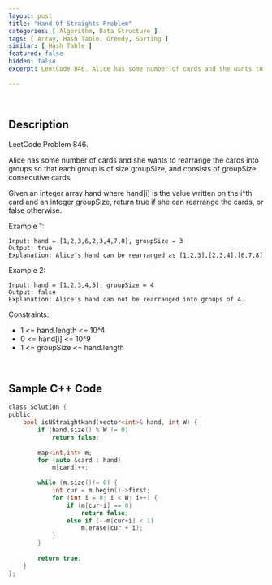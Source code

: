 ```yaml
---
layout: post
title: "Hand Of Straights Problem"
categories: [ Algorithm, Data Structure ]
tags: [ Array, Hash Table, Greedy, Sorting ]
similar: [ Hash Table ]
featured: false
hidden: false
excerpt: LeetCode 846. Alice has some number of cards and she wants to rearrange the cards into groups so that each group is of size groupSize, and consists of groupSize consecutive cards.

---
```


<br />

## Description

LeetCode Problem 846.

Alice has some number of cards and she wants to rearrange the cards into groups so that each group is of size groupSize, and consists of groupSize consecutive cards.

Given an integer array hand where hand[i] is the value written on the i^th card and an integer groupSize, return true if she can rearrange the cards, or false otherwise.

Example 1:
```
Input: hand = [1,2,3,6,2,3,4,7,8], groupSize = 3
Output: true
Explanation: Alice's hand can be rearranged as [1,2,3],[2,3,4],[6,7,8]
```

Example 2:
```
Input: hand = [1,2,3,4,5], groupSize = 4
Output: false
Explanation: Alice's hand can not be rearranged into groups of 4.
```

Constraints:
* 1 <= hand.length <= 10^4
* 0 <= hand[i] <= 10^9
* 1 <= groupSize <= hand.length

<br />

## Sample C++ Code


```c
class Solution {
public:
    bool isNStraightHand(vector<int>& hand, int W) {
        if (hand.size() % W != 0)
            return false;
        
        map<int,int> m;
        for (auto &card : hand)
            m[card]++;
        
        while (m.size()!= 0) {
            int cur = m.begin()->first;
            for (int i = 0; i < W; i++) {
                if (m[cur+i] == 0)
                    return false;   
                else if (--m[cur+i] < 1)
                    m.erase(cur + i);
            } 
        }
        
        return true;
    }
};
```


